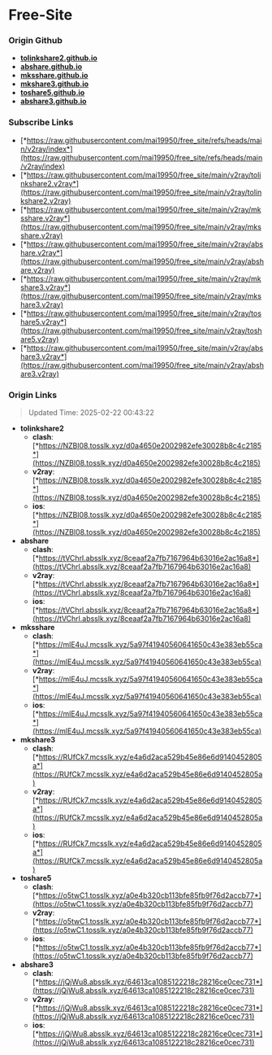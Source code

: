 # Free-Site

### Origin Github

- [**tolinkshare2.github.io**](https://github.com/tolinkshare2/tolinkshare2.github.io)
- [**abshare.github.io**](https://github.com/abshare/abshare.github.io)
- [**mksshare.github.io**](https://github.com/mksshare/mksshare.github.io)
- [**mkshare3.github.io**](https://github.com/mkshare3/mkshare3.github.io)
- [**toshare5.github.io**](https://github.com/toshare5/toshare5.github.io)
- [**abshare3.github.io**](https://github.com/abshare3/abshare3.github.io)

### Subscribe Links

- [*https://raw.githubusercontent.com/mai19950/free_site/refs/heads/main/v2ray/index*](https://raw.githubusercontent.com/mai19950/free_site/refs/heads/main/v2ray/index)
- [*https://raw.githubusercontent.com/mai19950/free_site/main/v2ray/tolinkshare2.v2ray*](https://raw.githubusercontent.com/mai19950/free_site/main/v2ray/tolinkshare2.v2ray)
- [*https://raw.githubusercontent.com/mai19950/free_site/main/v2ray/mksshare.v2ray*](https://raw.githubusercontent.com/mai19950/free_site/main/v2ray/mksshare.v2ray)
- [*https://raw.githubusercontent.com/mai19950/free_site/main/v2ray/abshare.v2ray*](https://raw.githubusercontent.com/mai19950/free_site/main/v2ray/abshare.v2ray)
- [*https://raw.githubusercontent.com/mai19950/free_site/main/v2ray/mkshare3.v2ray*](https://raw.githubusercontent.com/mai19950/free_site/main/v2ray/mkshare3.v2ray)
- [*https://raw.githubusercontent.com/mai19950/free_site/main/v2ray/toshare5.v2ray*](https://raw.githubusercontent.com/mai19950/free_site/main/v2ray/toshare5.v2ray)
- [*https://raw.githubusercontent.com/mai19950/free_site/main/v2ray/abshare3.v2ray*](https://raw.githubusercontent.com/mai19950/free_site/main/v2ray/abshare3.v2ray)

### Origin Links

> Updated Time: 2025-02-22 00:43:22

- **tolinkshare2**
  - **clash**: [*https://NZBl08.tosslk.xyz/d0a4650e2002982efe30028b8c4c2185*](https://NZBl08.tosslk.xyz/d0a4650e2002982efe30028b8c4c2185)
  - **v2ray**: [*https://NZBl08.tosslk.xyz/d0a4650e2002982efe30028b8c4c2185*](https://NZBl08.tosslk.xyz/d0a4650e2002982efe30028b8c4c2185)
  - **ios**: [*https://NZBl08.tosslk.xyz/d0a4650e2002982efe30028b8c4c2185*](https://NZBl08.tosslk.xyz/d0a4650e2002982efe30028b8c4c2185)
- **abshare**
  - **clash**: [*https://tVChrl.absslk.xyz/8ceaaf2a7fb7167964b63016e2ac16a8*](https://tVChrl.absslk.xyz/8ceaaf2a7fb7167964b63016e2ac16a8)
  - **v2ray**: [*https://tVChrl.absslk.xyz/8ceaaf2a7fb7167964b63016e2ac16a8*](https://tVChrl.absslk.xyz/8ceaaf2a7fb7167964b63016e2ac16a8)
  - **ios**: [*https://tVChrl.absslk.xyz/8ceaaf2a7fb7167964b63016e2ac16a8*](https://tVChrl.absslk.xyz/8ceaaf2a7fb7167964b63016e2ac16a8)
- **mksshare**
  - **clash**: [*https://mlE4uJ.mcsslk.xyz/5a97f41940560641650c43e383eb55ca*](https://mlE4uJ.mcsslk.xyz/5a97f41940560641650c43e383eb55ca)
  - **v2ray**: [*https://mlE4uJ.mcsslk.xyz/5a97f41940560641650c43e383eb55ca*](https://mlE4uJ.mcsslk.xyz/5a97f41940560641650c43e383eb55ca)
  - **ios**: [*https://mlE4uJ.mcsslk.xyz/5a97f41940560641650c43e383eb55ca*](https://mlE4uJ.mcsslk.xyz/5a97f41940560641650c43e383eb55ca)
- **mkshare3**
  - **clash**: [*https://RUfCk7.mcsslk.xyz/e4a6d2aca529b45e86e6d9140452805a*](https://RUfCk7.mcsslk.xyz/e4a6d2aca529b45e86e6d9140452805a)
  - **v2ray**: [*https://RUfCk7.mcsslk.xyz/e4a6d2aca529b45e86e6d9140452805a*](https://RUfCk7.mcsslk.xyz/e4a6d2aca529b45e86e6d9140452805a)
  - **ios**: [*https://RUfCk7.mcsslk.xyz/e4a6d2aca529b45e86e6d9140452805a*](https://RUfCk7.mcsslk.xyz/e4a6d2aca529b45e86e6d9140452805a)
- **toshare5**
  - **clash**: [*https://o5twC1.tosslk.xyz/a0e4b320cb113bfe85fb9f76d2accb77*](https://o5twC1.tosslk.xyz/a0e4b320cb113bfe85fb9f76d2accb77)
  - **v2ray**: [*https://o5twC1.tosslk.xyz/a0e4b320cb113bfe85fb9f76d2accb77*](https://o5twC1.tosslk.xyz/a0e4b320cb113bfe85fb9f76d2accb77)
  - **ios**: [*https://o5twC1.tosslk.xyz/a0e4b320cb113bfe85fb9f76d2accb77*](https://o5twC1.tosslk.xyz/a0e4b320cb113bfe85fb9f76d2accb77)
- **abshare3**
  - **clash**: [*https://jQjWu8.absslk.xyz/64613ca1085122218c28216ce0cec731*](https://jQjWu8.absslk.xyz/64613ca1085122218c28216ce0cec731)
  - **v2ray**: [*https://jQjWu8.absslk.xyz/64613ca1085122218c28216ce0cec731*](https://jQjWu8.absslk.xyz/64613ca1085122218c28216ce0cec731)
  - **ios**: [*https://jQjWu8.absslk.xyz/64613ca1085122218c28216ce0cec731*](https://jQjWu8.absslk.xyz/64613ca1085122218c28216ce0cec731)
